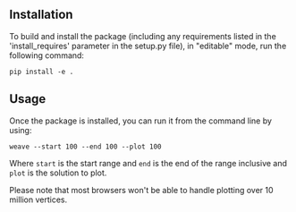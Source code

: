 

## Installation

To build and install the package (including any requirements listed in the 'install_requires' parameter in the setup.py file), in "editable" mode, run the following command:
```
pip install -e .
```

## Usage

Once the package is installed, you can run it from the command line by using:
```
weave --start 100 --end 100 --plot 100
```
Where `start` is the start range and `end` is the end of the range inclusive and `plot` is the solution to plot.

Please note that most browsers won't be able to handle plotting over 10 million vertices. 